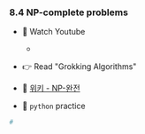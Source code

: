 ### 8.4 NP-complete problems

- 🍒 Watch Youtube
    - []()
   

- 👉 Read "Grokking Algorithms"


- 🍑 [위키 - NP-완전](https://ko.wikipedia.org/wiki/NP-%EC%99%84%EC%A0%84)



- 🐍 `python` practice

```python
# 

```
